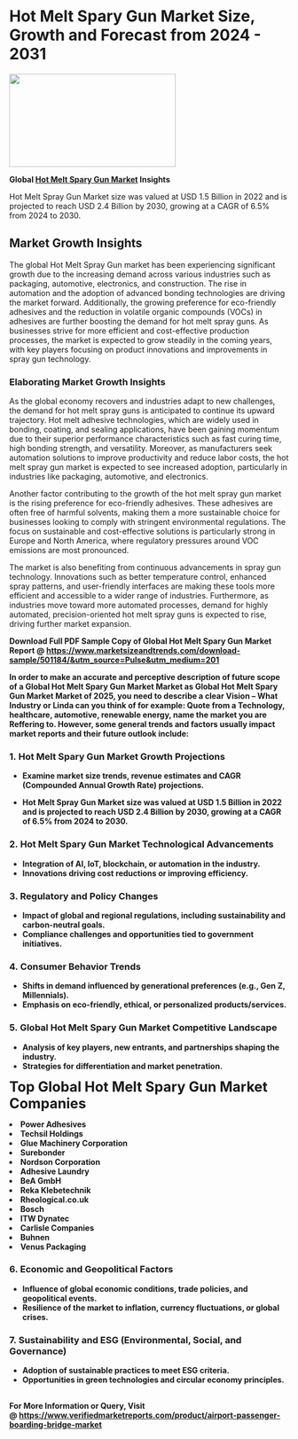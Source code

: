 <H1>Hot Melt Spary Gun Market Size, Growth and Forecast from 2024 - 2031</H1><img class="aligncenter size-medium wp-image-584254" src="https://thirdeyenews.in/wp-content/uploads/2024/09/Global-Market-Research-300x168.jpeg" alt="" width="300" height="168" /><p><strong>Global&nbsp;<a href="https://www.marketsizeandtrends.com/download-sample/501184/&amp;utm_source=Pulse&amp;utm_medium=201">Hot Melt Spary Gun Market</a> Insights</strong></p><p>Hot Melt Spray Gun Market size was valued at USD 1.5 Billion in 2022 and is projected to reach USD 2.4 Billion by 2030, growing at a CAGR of 6.5% from 2024 to 2030.</p><p><h2>Market Growth Insights</h2> <p>The global Hot Melt Spray Gun market has been experiencing significant growth due to the increasing demand across various industries such as packaging, automotive, electronics, and construction. The rise in automation and the adoption of advanced bonding technologies are driving the market forward. Additionally, the growing preference for eco-friendly adhesives and the reduction in volatile organic compounds (VOCs) in adhesives are further boosting the demand for hot melt spray guns. As businesses strive for more efficient and cost-effective production processes, the market is expected to grow steadily in the coming years, with key players focusing on product innovations and improvements in spray gun technology.</p> <p><strong></strong></p> <h3>Elaborating Market Growth Insights</h3> <p>As the global economy recovers and industries adapt to new challenges, the demand for hot melt spray guns is anticipated to continue its upward trajectory. Hot melt adhesive technologies, which are widely used in bonding, coating, and sealing applications, have been gaining momentum due to their superior performance characteristics such as fast curing time, high bonding strength, and versatility. Moreover, as manufacturers seek automation solutions to improve productivity and reduce labor costs, the hot melt spray gun market is expected to see increased adoption, particularly in industries like packaging, automotive, and electronics.</p> <p>Another factor contributing to the growth of the hot melt spray gun market is the rising preference for eco-friendly adhesives. These adhesives are often free of harmful solvents, making them a more sustainable choice for businesses looking to comply with stringent environmental regulations. The focus on sustainable and cost-effective solutions is particularly strong in Europe and North America, where regulatory pressures around VOC emissions are most pronounced.</p> <p>The market is also benefiting from continuous advancements in spray gun technology. Innovations such as better temperature control, enhanced spray patterns, and user-friendly interfaces are making these tools more efficient and accessible to a wider range of industries. Furthermore, as industries move toward more automated processes, demand for highly automated, precision-oriented hot melt spray guns is expected to rise, driving further market expansion.</p> <p><strong></p><p><span class=""><strong>Download Full PDF Sample Copy of Global Hot Melt Spary Gun Market Report</strong> @ <a href="https://www.marketsizeandtrends.com/download-sample/501184/&amp;utm_source=Pulse&amp;utm_medium=201" target="_blank">https://www.marketsizeandtrends.com/download-sample/501184/&amp;utm_source=Pulse&amp;utm_medium=201</a></span></p><p>In order to make an accurate and perceptive description of future scope of a Global&nbsp;Hot Melt Spary Gun Market Market as Global&nbsp;Hot Melt Spary Gun Market Market of 2025, you need to describe a clear Vision &ndash; What Industry or Linda can you think of for example: Quote from a Technology, healthcare, automotive, renewable energy, name the market you are Reffering to. However, some general trends and factors usually impact market reports and their future outlook include:</p><h3>1.&nbsp;<strong>Hot Melt Spary Gun Market Growth Projections</strong></h3><ul><li>Examine market size trends, revenue estimates and CAGR (Compounded Annual Growth Rate) projections.</li><li><p>Hot Melt Spray Gun Market size was valued at USD 1.5 Billion in 2022 and is projected to reach USD 2.4 Billion by 2030, growing at a CAGR of 6.5% from 2024 to 2030.</p></li></ul><h3>2.&nbsp;<strong>Hot Melt Spary Gun Market Technological Advancements</strong></h3><ul><li>Integration of AI, IoT, blockchain, or automation in the industry.</li><li>Innovations driving cost reductions or improving efficiency.</li></ul><h3>3.&nbsp;<strong>Regulatory and Policy Changes</strong></h3><ul><li>Impact of global and regional regulations, including sustainability and carbon-neutral goals.</li><li>Compliance challenges and opportunities tied to government initiatives.</li></ul><h3>4.&nbsp;<strong>Consumer Behavior Trends</strong></h3><ul><li>Shifts in demand influenced by generational preferences (e.g., Gen Z, Millennials).</li><li>Emphasis on eco-friendly, ethical, or personalized products/services.</li></ul><h3>5.&nbsp;<strong>Global Hot Melt Spary Gun Market Competitive Landscape</strong></h3><ul><li>Analysis of key players, new entrants, and partnerships shaping the industry.</li><li>Strategies for differentiation and market penetration.</li></ul><p data-pm-slice="1 1 []"><span style="color: inherit; font-family: inherit; font-size: 25px;">Top Global Hot Melt Spary Gun Market Companies</span></p><div class="" data-test-id=""><p><li>Power Adhesives</li><li> Techsil Holdings</li><li> Glue Machinery Corporation</li><li> Surebonder</li><li> Nordson Corporation</li><li> Adhesive Laundry</li><li> BeA GmbH</li><li> Reka Klebetechnik</li><li> Rheological.co.uk</li><li> Bosch</li><li> ITW Dynatec</li><li> Carlisle Companies</li><li> Buhnen</li><li> Venus Packaging</li></p></div><h3>6.&nbsp;<strong>Economic and Geopolitical Factors</strong></h3><ul><li>Influence of global economic conditions, trade policies, and geopolitical events.</li><li>Resilience of the market to inflation, currency fluctuations, or global crises.</li></ul><h3>7.&nbsp;<strong>Sustainability and ESG (Environmental, Social, and Governance)</strong></h3><ul><li>Adoption of sustainable practices to meet ESG criteria.</li><li>Opportunities in green technologies and circular economy principles.</li></ul><h2><strong style="font-size: 14px;">For More Information or Query, Visit @&nbsp;</strong><a style="background-color: #ffffff; font-size: 14px;" href="https://www.marketsizeandtrends.com/report/hot-melt-spary-gun-market/" target="_blank">https://www.verifiedmarketreports.com/product/airport-passenger-boarding-bridge-market</a></h2>